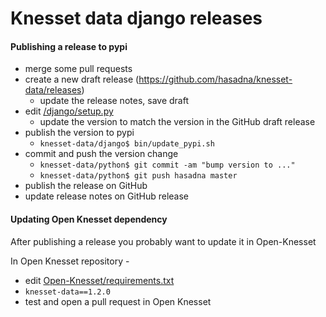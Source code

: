 # Knesset data django releases

#### Publishing a release to pypi

* merge some pull requests
* create a new draft release (https://github.com/hasadna/knesset-data/releases)
  * update the release notes, save draft
* edit [/django/setup.py](/django/setup.py)
  * update the version to match the version in the GitHub draft release
* publish the version to pypi
  * `knesset-data/django$ bin/update_pypi.sh`
* commit and push the version change
  * `knesset-data/python$ git commit -am "bump version to ..."`
  * `knesset-data/python$ git push hasadna master`
* publish the release on GitHub
* update release notes on GitHub release

#### Updating Open Knesset dependency

After publishing a release you probably want to update it in Open-Knesset

In Open Knesset repository -

* edit [Open-Knesset/requirements.txt](https://github.com/hasadna/Open-Knesset/blob/master/requirements.txt)
* `knesset-data==1.2.0`
* test and open a pull request in Open Knesset
